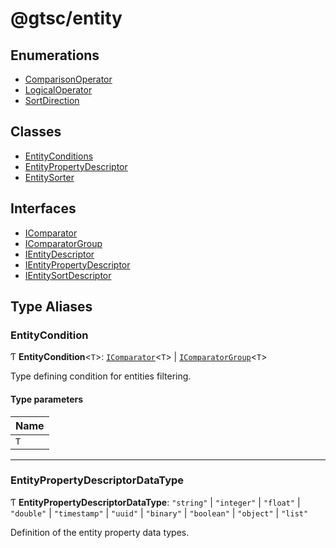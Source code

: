 # @gtsc/entity

## Enumerations

- [ComparisonOperator](enums/ComparisonOperator.md)
- [LogicalOperator](enums/LogicalOperator.md)
- [SortDirection](enums/SortDirection.md)

## Classes

- [EntityConditions](classes/EntityConditions.md)
- [EntityPropertyDescriptor](classes/EntityPropertyDescriptor.md)
- [EntitySorter](classes/EntitySorter.md)

## Interfaces

- [IComparator](interfaces/IComparator.md)
- [IComparatorGroup](interfaces/IComparatorGroup.md)
- [IEntityDescriptor](interfaces/IEntityDescriptor.md)
- [IEntityPropertyDescriptor](interfaces/IEntityPropertyDescriptor.md)
- [IEntitySortDescriptor](interfaces/IEntitySortDescriptor.md)

## Type Aliases

### EntityCondition

Ƭ **EntityCondition**\<`T`\>: [`IComparator`](interfaces/IComparator.md)\<`T`\> \| [`IComparatorGroup`](interfaces/IComparatorGroup.md)\<`T`\>

Type defining condition for entities filtering.

#### Type parameters

| Name |
| :--- |
| `T`  |

---

### EntityPropertyDescriptorDataType

Ƭ **EntityPropertyDescriptorDataType**: `"string"` \| `"integer"` \| `"float"` \| `"double"` \| `"timestamp"` \| `"uuid"` \| `"binary"` \| `"boolean"` \| `"object"` \| `"list"`

Definition of the entity property data types.
